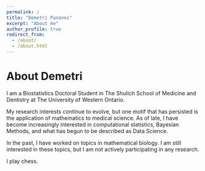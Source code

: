 ```yaml
---
permalink: /
title: "Demetri Pananos"
excerpt: "About me"
author_profile: true
redirect_from: 
  - /about/
  - /about.html
---
```

# About Demetri

I am a Biostatistics Doctoral Student in The Shulich School of Medicine and Dentistry at The University of Western Ontario.  

My research interests continue to evolve, but one motif that has persisted is the application of mathematics to medical science.  As of late, I have become increasingly interested in computational statistics, Bayesian Methods, and what has begun to be described as Data Science.

In the past, I have worked on topics in mathematical biology.  I am still interested in these topics, but I am not actively participating in any research.

I play chess. 